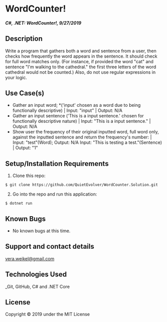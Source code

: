 # WordCounter!

#### _C#, .NET: WordCounter!, 9/27/2019_

## Description
Write a program that gathers both a word and sentence from a user, then checks how frequently the word appears in the sentence. It should check for full word matches only. (For instance, if provided the word "cat" and sentence "I'm walking to the cathedral." the first three letters of the word cathedral would not be counted.) Also, do not use regular expressions in your logic.

## Use Case(s)
* Gather an input word; *('input' chosen as a word due to being functionally descriptive) 
| Input: "input" | Output: N/A
* Gather an input sentence ('This is a input sentence.' chosen for functionally descriptive  nature) 
| Input: "This is a input sentence." | Output: N/A
* Show user the frequency of their original inputted word, full word only, against the inputted sentence and return the frequency's number: 
| Input: "test"(Word); Output: N/A Input: "This is testing a test."(Sentence) | Output: "1"

## Setup/Installation Requirements

1. Clone this repo:
```
$ git clone https://github.com/QuietEvolver/WordCounter.Solution.git
```

2. Go into the repo and run this application:
```
$ dotnet run
```

## Known Bugs
* No known bugs at this time.

## Support and contact details
vera.weikel@gmail.com

## Technologies Used
_Git, GitHub, C# and .NET Core


## License
Copyright © 2019 under the MIT License